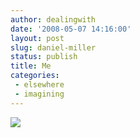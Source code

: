 ```yaml
---
author: dealingwith
date: '2008-05-07 14:16:00'
layout: post
slug: daniel-miller
status: publish
title: Me
categories:
 - elsewhere
 - imagining
---
```


[![]({{site.url}}/assets/2008/05/daniel_miller.jpg)](http://www.flickr.com/photos/carissabyers/2473118424/)

